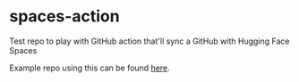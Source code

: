 # spaces-action

Test repo to play with GitHub action that'll sync a GitHub with Hugging Face Spaces

Example repo using this can be found [here](https://github.com/nateraw/test-spaces-app).
